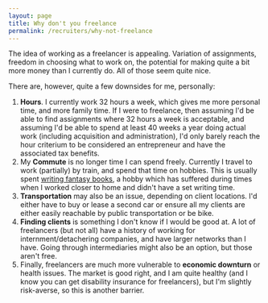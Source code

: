 ```yaml
---
layout: page
title: Why don't you freelance
permalink: /recruiters/why-not-freelance
---
```


The idea of working as a freelancer is appealing. Variation of assignments, freedom in choosing what
to work on, the potential for making quite a bit more money than I currently do. All of those seem quite
nice.

There are, however, quite a few downsides for me, personally:

1. **Hours**. I currently work 32 hours a week, which gives me more personal time, and more family time. If
  I were to freelance, then assuming I'd be able to find assignments where 32 hours a week is acceptable,
  and assuming I'd be able to spend at least 40 weeks a year doing actual work (including acquisition
  and administration), I'd only barely reach the hour criterium to be considered an entrepreneur and
  have the associated tax benefits.
2. My **Commute** is no longer time I can spend freely. Currently I travel to work (partially) by train, 
  and spend that time on hobbies. This is usually spent [writing fantasy books](https://www.jeroensteenbeeke.nl),
  a hobby which has suffered during times when I worked closer to home and didn't have a set writing
  time.
3. **Transportation** may also be an issue, depending on client locations. I'd either have to buy or
  lease a second car or ensure all my clients are either easily reachable by public transportation or
  be bike. 
4. **Finding clients** is something I don't know if I would be good at. A lot of freelancers (but not all)
  have a history of working for internment/detachering companies, and have larger networks than I have.
  Going through intermediaries might also be an option, but those aren't free.
5. Finally, freelancers are much more vulnerable to **economic downturn** or health issues. The market is
  good right, and I am quite healthy (and I know you can get disability insurance for freelancers), but
  I'm slightly risk-averse, so this is another barrier.

